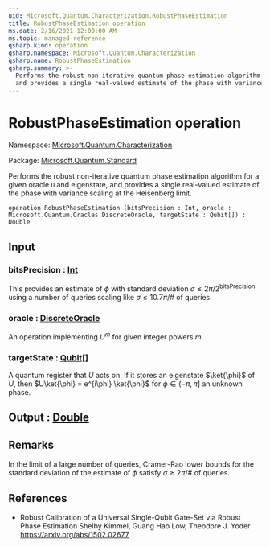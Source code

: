 ```yaml
---
uid: Microsoft.Quantum.Characterization.RobustPhaseEstimation
title: RobustPhaseEstimation operation
ms.date: 2/16/2021 12:00:00 AM
ms.topic: managed-reference
qsharp.kind: operation
qsharp.namespace: Microsoft.Quantum.Characterization
qsharp.name: RobustPhaseEstimation
qsharp.summary: >-
  Performs the robust non-iterative quantum phase estimation algorithm for a given oracle `U` and eigenstate,
  and provides a single real-valued estimate of the phase with variance scaling at the Heisenberg limit.
---
```


# RobustPhaseEstimation operation

Namespace: [Microsoft.Quantum.Characterization](xref:Microsoft.Quantum.Characterization)

Package: [Microsoft.Quantum.Standard](https://nuget.org/packages/Microsoft.Quantum.Standard)


Performs the robust non-iterative quantum phase estimation algorithm for a given oracle `U` and eigenstate,and provides a single real-valued estimate of the phase with variance scaling at the Heisenberg limit.

```qsharp
operation RobustPhaseEstimation (bitsPrecision : Int, oracle : Microsoft.Quantum.Oracles.DiscreteOracle, targetState : Qubit[]) : Double
```


## Input

### bitsPrecision : [Int](xref:microsoft.quantum.lang-ref.int)

This provides an estimate of $\phi$ with standard deviation$\sigma \le 2\pi / 2^\text{bitsPrecision}$ using a number of queries scaling like $\sigma \le 10.7 \pi / \text{# of queries}$.


### oracle : [DiscreteOracle](xref:Microsoft.Quantum.Oracles.DiscreteOracle)

An operation implementing $U^m$ for given integer powers $m$.


### targetState : [Qubit](xref:microsoft.quantum.lang-ref.qubit)[]

A quantum register that $U$ acts on. If it stores an eigenstate$\ket{\phi}$ of $U$, then $U\ket{\phi} = e^{i\phi} \ket{\phi}$for $\phi\in(-\pi,\pi]$ an unknown phase.



## Output : [Double](xref:microsoft.quantum.lang-ref.double)



## Remarks

In the limit of a large number of queries, Cramer-Rao lower boundsfor the standard deviation of the estimate of $\phi$ satisfy$\sigma \ge 2 \pi / \text{# of queries}$.

## References

- Robust Calibration of a Universal Single-Qubit Gate-Set via Robust Phase Estimation  Shelby Kimmel, Guang Hao Low, Theodore J. Yoder  https://arxiv.org/abs/1502.02677